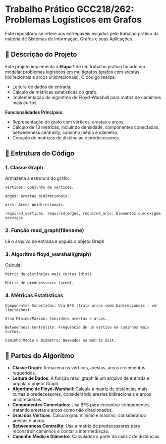 # Trabalho Prático GCC218/262: Problemas Logísticos em Grafos

Este repositório se refere aos entregáveis exigidos pelo trabalho prático da máteria de Sistemas de Informação, Grafos e suas Aplicações.

## 📌 Descrição do Projeto

Este projeto implementa a **Etapa 1** de um trabalho prático focado em modelar problemas logísticos em multigrafos (grafos com arestas bidirecionais e arcos unidirecionais). O código realiza:

- Leitura de dados de entrada.
- Cálculo de métricas estatísticas do grafo.
- Implementação do algoritmo de Floyd-Warshall para matriz de caminhos mais curtos.

**Funcionalidades Principais**:

- Representação do grafo com vértices, arestas e arcos.
- Cálculo de 13 métricas, incluindo densidade, componentes conectados, betweenness centrality, caminho médio e diâmetro.
- Geração de matrizes de distâncias e predecessores.

## 📂 Estrutura do Código

### 1. Classe Graph

Armazena a estrutura do grafo:

    vertices: Conjunto de vértices.

    edges: Arestas bidirecionais.

    arcs: Arcos unidirecionais.

    required_vertices, required_edges, required_arcs: Elementos que exigem serviços.

### 2. Função read_graph(filename)

Lê o arquivo de entrada e popula o objeto Graph.

### 3. Algoritmo floyd_warshall(graph)

Calcula:

    Matriz de distâncias mais curtas (dist).

    Matriz de predecessores (pred).

### 4. Métricas Estatísticas

    Componentes Conectados: Usa BFS (trata arcos como bidirecionais - ver limitações).

    Grau Mínimo/Máximo: Considera arestas e arcos.

    Betweenness Centrality: Frequência de um vértice em caminhos mais curtos.

    Caminho Médio e Diâmetro: Baseados na matriz dist.

## 📇 Partes do Algorítmo

- **Classe Graph**: Armazena os vértices, arestas, arcos e elementos requeridos.
- **Leitura de Dados**: A função read_graph lê um arquivo de entrada e popula o objeto Graph.
- **Algoritmo de Floyd-Warshall**: Calcula a matriz de distâncias mais curtas e predecessores, considerando arestas bidirecionais e arcos unidirecionais.
- **Componentes Conectados**: Usa BFS para encontrar componentes tratando arestas e arcos como não direcionados.
- **Grau dos Vértices**: Calcula grau mínimo e máximo, considerando arestas e arcos.
- **Betweenness Centrality**: Usa a matriz de predecessores para reconstruir caminhos e contar a intermediação.
- **Caminho Médio e Diâmetro**: Calculados a partir da matriz de distâncias.
